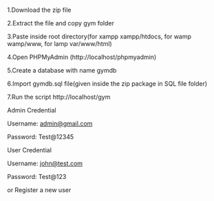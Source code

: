 1.Download the zip file

2.Extract the file and copy gym folder

3.Paste inside root directory(for xampp xampp/htdocs, for wamp wamp/www, for lamp var/www/html)

4.Open PHPMyAdmin (http://localhost/phpmyadmin)

5.Create a database with name gymdb

6.Import gymdb.sql file(given inside the zip package in SQL file folder)

7.Run the script http://localhost/gym

Admin Credential

Username: admin@gmail.com

Password: Test@12345

User Credential

Username: john@test.com

Password: Test@123

or Register a new user
